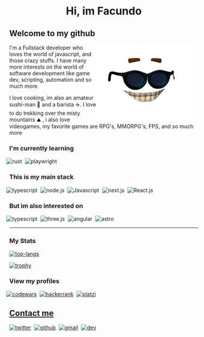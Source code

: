<h1 style="text-align: center">Hi, im Facundo </h1>

<h2> Welcome to my github </h2>
<div>
  <img align="right" width="270px" src=https://github.com/FacundoPalombo/FacundoPalombo/blob/main/.assets/what-a-picardy-troesma.png >
  <p>I'm a Fullstack developer who loves the world of javascript, and those crazy stuffs. I have many more interests on the world of software development like game dev, scripting, automation and so much more.</p>
  <p>I love cooking, im also an amateur sushi-man 🍣 and a barista ☕. I love to do trekking over the misty mountains ⛰️ <yeah, im a 🧙‍♂️LOTR Fan>, i also love videogames, my favorite games are RPG's, MMORPG's, FPS, and so much more</p>
</div>

<h3>I'm currently learning</h3>
<div style="display:flex; flex-direction: row; align-items: center;justify-content: start;gap: 8px; margin-left: -8px; margin-bottom: 5px;">
  <img src=https://img.shields.io/badge/rust-000?logo=rust&style=for-the-badge&logoColor=white
   alt=rust  />
   <img src=https://img.shields.io/badge/playwright-2EAD33?logo=playwright&style=for-the-badge&logoColor=white
   alt=playwright  />
</div>



<h3>This is my main stack</h3>
<div style="display:flex; flex-direction: row; align-items: center;justify-content: start;gap: 8px; margin-left: -8px; margin-bottom: 5px;">
  <img src=https://img.shields.io/badge/Typescript-007acc?logo=typescript&style=for-the-badge&logoColor=white
   alt=typescript  />
   <img src=https://img.shields.io/badge/Node.js-44883e?logo=node.js&style=for-the-badge&logoColor=white
   alt=node.js  />
    <img src=https://img.shields.io/badge/Javascript-f7df1e?logo=Javascript&style=for-the-badge&logoColor=black
   alt=Javascript  />
   <img src=https://img.shields.io/badge/next.js-000?logo=next.js&style=for-the-badge&logoColor=white
   alt=next.js  />
   <img src=https://img.shields.io/badge/react-61DAFB?logo=react&style=for-the-badge&logoColor=black
   alt=React.js  />
</div>



<h3>But im also interested on</h3>
<div style="display:flex; flex-direction: row; align-items: center;justify-content: start;gap: 8px; margin-left: -8px; margin-bottom: 5px;">
  <img src=https://img.shields.io/badge/python-3776AB?logo=python&style=for-the-badge&logoColor=white
   alt=typescript  />
   <img src=https://img.shields.io/badge/three.js-44883e?logo=three.js&style=for-the-badge&logoColor=white
   alt=three.js  />
   <img src=https://img.shields.io/badge/Angular-0F0F11?logo=angular&style=for-the-badge&logoColor=white
   alt=angular  />
    <img src=https://img.shields.io/badge/Astro-BC52EE?logo=astro&style=for-the-badge&logoColor=white
   alt=astro  />
</div>

<hr style="border: 1px solid #fafafa;">

<h3> My Stats </h3>

[![top-langs](https://github-readme-stats.vercel.app/api/top-langs/?username=FacundoPalombo&layout=compact&theme=onedark)](https://github-readme-stats.vercel.app/api/top-langs/)


[![trophy](https://github-profile-trophy.vercel.app/?username=FacundoPalombo&theme=onedark&column=-1&margin-w=8&margin-h=8&no-bg=false)](https://github.com/ryo-ma/github-profile-trophy)

<h3>View my profiles</h3>

<div style="display:flex; flex-direction: row; align-items: center;justify-content: start;gap: 8px; margin-left: -8px; margin-bottom: 5px;">

  <a href="https://www.codewars.com/users/FacundoPalombo" target="_blank">
  <img src=https://img.shields.io/badge/codewars-B1361E?&style=for-the-badge&logo=codewars&logoColor=white alt=codewars  />

  <a href="https://www.hackerrank.com/profile/facundo_palombo" target="_blank">
  <img src=https://img.shields.io/badge/hackerrank-00EA64?style=for-the-badge&logo=hackerrank&logoColor=white alt=hackerrank  />

  <a href="https://platzi.com/p/facundopalombo/" target="_blank">
  <img src=https://img.shields.io/badge/platzi-98CA3F?style=for-the-badge&logo=platzi&logoColor=white alt=platzi  />

</div>

<h2> Contact me</h2>

<div style="display:flex; flex-direction: row; align-items: center;justify-content: start;gap: 8px; margin-left: -8px; margin-bottom: 5px;">

  <a href="https://twitter.com/PalomboFacundo" target="_blank">
  <img src=https://img.shields.io/badge/twitter-1DA1F2?&style=for-the-badge&logo=twitter&logoColor=white alt=twitter  />

  <a href="https://github.com/facundoPalombo" target="_blank">
  <img src=https://img.shields.io/badge/github-181717?style=for-the-badge&logo=github&logoColor=white alt=github  />

  <a href="mailto:facundo.palombo@gmail.com" target="_blank">
  <img src=https://img.shields.io/badge/gmail-EA4335?&style=for-the-badge&logo=gmail&logoColor=white alt=gmail  />
  
  <a href="https://dev.to/facundopalombo" target="_blank">
  <img src=https://img.shields.io/badge/dev.to-0A0A0A?style=for-the-badge&logo=dev.to&logoColor=white alt=dev  />
</div>

<!--
**FacundoPalombo/FacundoPalombo** is a ✨ _special_ ✨ repository because its `README.md` (this file) appears on your GitHub profile.


Here are some ideas to get you started:

- 🔭 I’m currently working on ...
- 🌱 I’m currently learning ...
- 👯 I’m looking to collaborate on ...
- 🤔 I’m looking for help with ...
- 💬 Ask me about ...
- 📫 How to reach me: ...
- 😄 Pronouns: ...
- ⚡ Fun fact: ...
-->

